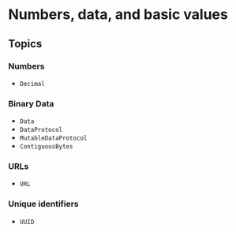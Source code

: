# Numbers, data, and basic values

## Topics

### Numbers

- ``Decimal``

### Binary Data

- ``Data``
- ``DataProtocol``
- ``MutableDataProtocol``
- ``ContiguousBytes``

### URLs

- ``URL``

### Unique identifiers

- ``UUID``
